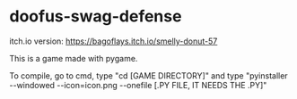 # doofus-swag-defense
itch.io version: https://bagoflays.itch.io/smelly-donut-57

This is a game made with pygame.

To compile, go to cmd, type "cd [GAME DIRECTORY]" and type "pyinstaller --windowed --icon=icon.png --onefile [.PY FILE, IT NEEDS THE .PY]"
